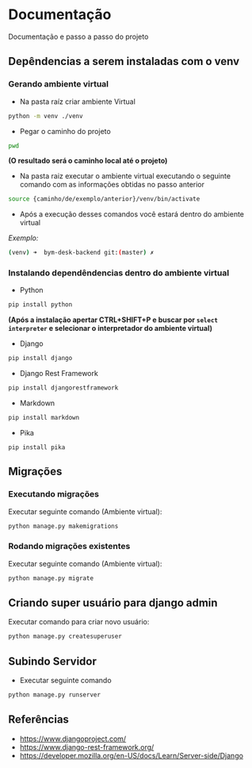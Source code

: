 # Documentação

Documentação e passo a passo do projeto
## Depêndencias a serem instaladas com o venv

### Gerando ambiente virtual

- Na pasta raíz criar ambiente Virtual

```bash
python -m venv ./venv
```

- Pegar o caminho do projeto

```bash
pwd
```

**(O resultado será o caminho local até o projeto)**

- Na pasta raiz executar o ambiente virtual executando o seguinte comando com as informações obtidas no passo anterior

```bash
source {caminho/de/exemplo/anterior}/venv/bin/activate
```

- Após a execução desses comandos você estará dentro do ambiente virtual

*Exemplo:*

```bash
(venv) ➜  bym-desk-backend git:(master) ✗
```

### Instalando dependêndencias dentro do ambiente virtual

- Python

```bash
pip install python
```

**(Após a instalação apertar CTRL+SHIFT+P e buscar por `select interpreter` e selecionar o interpretador do ambiente virtual)**

- Django

```bash
pip install django
```

- Django Rest Framework

```bash
pip install djangorestframework
```

- Markdown

```bash
pip install markdown
```

- Pika

```
pip install pika
```

## Migrações

### Executando migrações

Executar seguinte comando (Ambiente virtual):

```bash
python manage.py makemigrations
```

### Rodando migrações existentes

Executar seguinte comando (Ambiente virtual):

```bash
python manage.py migrate
```

## Criando super usuário para django admin

Executar comando para criar novo usuário:

```bash
python manage.py createsuperuser
```
## Subindo Servidor

- Executar seguinte comando

```bash
python manage.py runserver
```

## Referências

- https://www.djangoproject.com/
- https://www.django-rest-framework.org/
- https://developer.mozilla.org/en-US/docs/Learn/Server-side/Django


